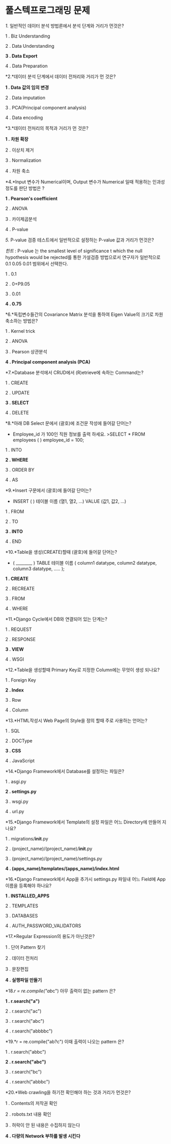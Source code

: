 # 풀스텍프로그래밍 문제

*1.* 일반적인 데이터 분석 방법론에서 분석 단계와 거리가 먼것은?

1 . Biz Understanding

2 . Data Understanding

**3 . Data Export**

4 . Data Preparation

 

*2.*데이터 분석 단계에서 데이터 전처리와 거리가 먼 것은?

**1 . Data 값의 임의 변경**

2 . Data imputation

3 . PCA(Principal component analysis) 

4 . Data encoding

  

*3.*데이터 전처리의 목적과 거리가 먼 것은?

**1 . 차원 확장** 

2 . 이상치 제거 

3 . Normalization 

4 . 차원 축소



*4.*Input 변수가 Numerical이며, Output 변수가 Numerical 일때 적용하는 인과성 정도를 판단 방법은 ?

**1 . Pearson's coefficient**

2 . ANOVA

3 . 카이제곱분석

4 . P-value



*5.* P-value 검증 테스트에서 일반적으로 설정하는 P-value 값과 거리가 먼것은?

*힌트* : P-value 는 the smallest level of significance t which the null hypothesis would be rejected를 통한 가설검증 방법으로서 연구자가 일반적으로 0.1 0.05 0.01 범위에서 선택한다.

1 . 0.1

2 . 0+P9.05

3 . 0.01

**4 . 0.75**

  

*6.*독립변수들간의 Covariance Matrix 분석을 통하여 Eigen Value의 크기로 차원 축소하는 방법은?

1 . Kernel trick

2 . ANOVA

3 . Pearson 상관분석

**4 . Principal component analysis (PCA)**

  

*7.*Database 분석에서 CRUD에서 (R)etrieve에 속하는 Command는?

1 . CREATE

2 . UPDATE

**3 . SELECT**

4 . DELETE



*8.*아래 DB Select 문에서 (괄호)에 조건문 작성에 들어갈 단어는? 

- Employee_id 가 100인 직원 정보를 출력 하세요. >SELECT * FROM employees ( ) employee_id = 100;

1 . INTO

**2 . WHERE**

3 . ORDER BY

4 . AS



*9.*Insert 구문에서 (괄호)에 들어갈 단어는? 

- INSERT ( ) 테이블 이름 (열1, 열2, ...) VALUE (값1, 값2, ...)

1 . FROM

2 . TO

**3 . INTO**

4 . END



*10.*Table을 생성(CREATE)할때 (괄호)에 들어갈 단어는?  

- ( ________ ) TABLE 테이블 이름 ( column1 datatype, column2 datatype, column3 datatype, ….. );

**1 . CREATE**

2 . RECREATE

3 . FROM

4 . WHERE

 

*11.*Django Cycle에서 DB와 연결되어 있는 단계는?

1 . REQUEST

2 . RESPONSE

**3 . VIEW**

4 . WSGI

 

*12.*Table을 생성할때 Primary Key로 지정한 Column에는 무엇이 생성 되나요?

1 . Foreign Key

**2 . Index**

3 . Row

4 . Column

 

*13.*HTML작성시 Web Page의 Style을 정의 할때 주로 사용하는 언어는?

1 . SQL

2 . DOCType

**3 . CSS**

4 . JavaScript

 

*14.*Django Framework에서 Database를 설정하는 파일은?

1 . asgi.py

**2 . settings.py**

3 . wsgi.py

4 . url.py

 

*15.*Django Framework에서 Template의 설정 파일은 어느 Directory에 만들어 지나요?

1 . migrations/__init__.py

2 . (project_name)/(project_name)/__init__.py

3 . (project_name)/(project_name)/settings.py

**4 . (apps_name)/templates/(apps_name)/index.html**

 

*16.*Django Framework에서 App을 추가시 settings.py 파일내 어느 Field에 App이름을 등록해야 하나요?

**1 . INSTALLED_APPS**

2 . TEMPLATES

3 . DATABASES

4 . AUTH_PASSWORD_VALIDATORS

 

*17.*Regular Expression의 용도가 아닌것은?

1 . 단어 Pattern 찾기

2 . 데이터 전처리

3 . 문장편집

**4 . 실행파일 만들기**

 

*18.*r = re.compile("ab*c") 아무 출력이 없는 pattern 은?

**1 . r.search("a")**

2 . r.search("ac")

3 . r.search("abc")

4 . r.search("abbbbc")

 

*19.*r = re.compile("ab?c") 이때 출력이 나오는 pattern 은?

1 . r.search("abbc")

**2 . r.search("abc")**

3 . r.search("bc")

4 . r.search("abbbc")

 

*20.*Web crawling을 하기전 확인해야 하는 것과 거리가 먼것은?

1 . Contents의 저작권 확인

2 . robots.txt 내용 확인

3 . 허락이 안 된 내용은 수집하지 않는다

**4 . 다량의 Network 부하를 발생 시킨다**